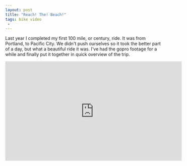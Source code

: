```yaml
---
layout: post
title: "Reach! The! Beach!"
tags: bike video
 -
---
```

Last year I completed my first 100 mile, or century, ride. It was from Portland, to Pacific City. We didn't push ourselves so it took the better part of a day, but what a beautiful ride it was. I've had the gopro footage for a while and finally put it together in quick overview of the trip.


<iframe width="560" height="315" src="https://www.youtube.com/watch?v=Q_-opCNGWYU" frameborder="0" allow="accelerometer; autoplay; encrypted-media; gyroscope; picture-in-picture" allowfullscreen></iframe>
